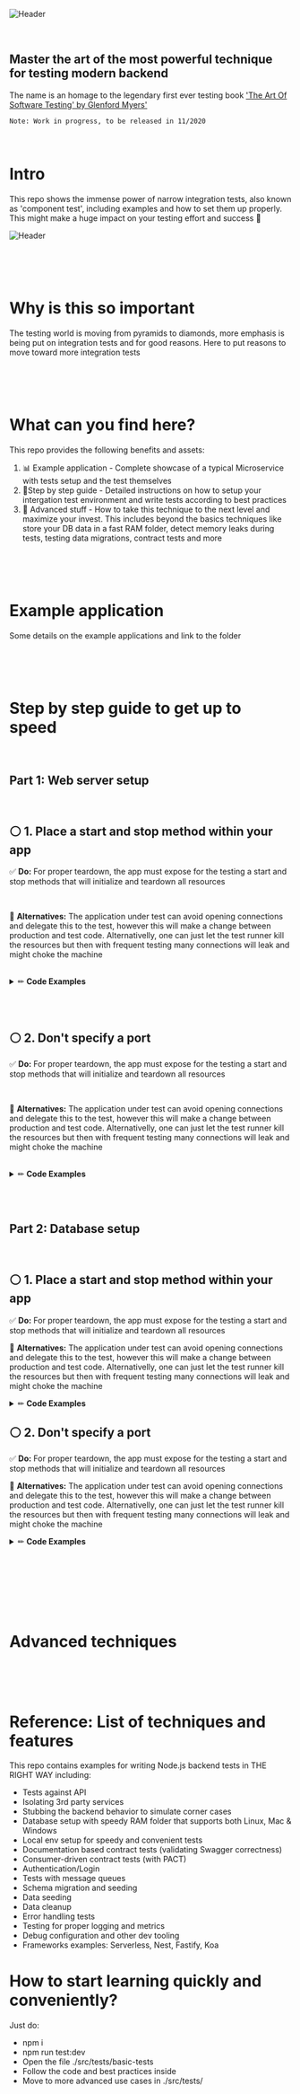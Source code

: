 ![Header](/images-for-readme/main-header.jpg "Component Tests")

<br/>

## Master the art of the most powerful technique for testing modern backend

The name is an homage to the legendary first ever testing book ['The Art Of Software Testing' by Glenford Myers'](https://www.amazon.com/Art-Software-Testing-Glenford-Myers/dp/1118031962#ace-g9766277718)

`Note: Work in progress, to be released in 11/2020`

<br/>

# Intro

This repo shows the immense power of narrow integration tests, also known as 'component test', including examples and how to set them up properly. This might make a huge impact on your testing effort and success 🚀

![Header](/images-for-readme/component-diagram.jpg "Component Tests")

<br/><br/><br/>

# Why is this so important

The testing world is moving from pyramids to diamonds, more emphasis is being put on integration tests and for good reasons. Here to put reasons to move toward more integration tests

<br/><br/><br/>

# What can you find here?

This repo provides the following benefits and assets:

1. 📊 Example application - Complete showcase of a typical Microservice with tests setup and the test themselves
2. 🦶Step by step guide - Detailed instructions on how to setup your intergation test environment and write tests according to best practices
2. 🚀 Advanced stuff - How to take this technique to the next level and maximize your invest. This includes beyond the basics techniques like store your DB data in a fast RAM folder, detect memory leaks during tests, testing data migrations, contract tests and more

<br/><br/><br/>

# Example application

Some details on the example applications and link to the folder


<br/><br/><br/>

# Step by step guide to get up to speed

<br/>

## Part 1: Web server setup

<br/>

## ⚪️ 1. Place a start and stop method within your app

:white_check_mark:  **Do:**
For proper teardown, the app must expose for the testing a start and stop methods that will initialize and teardown all resources

<br/>

👀  **Alternatives:**
The application under test can avoid opening connections and delegate this to the test, however this will make a change between production and test code. Alternativelly, one can just let the test runner kill the resources but then with frequent testing many connections will leak and might choke the machine

<br/>


<details><summary>✏ <b>Code Examples</b></summary>
  
  ```
  //my-app.js
  function start(){
  }
  

  function stop(){
  }
  
  ```

</details>

<br/><br/>

## ⚪️ 2. Don't specify a port

:white_check_mark:  **Do:**
For proper teardown, the app must expose for the testing a start and stop methods that will initialize and teardown all resources

<br/>

👀  **Alternatives:**
The application under test can avoid opening connections and delegate this to the test, however this will make a change between production and test code. Alternativelly, one can just let the test runner kill the resources but then with frequent testing many connections will leak and might choke the machine

<br/>


<details><summary>✏ <b>Code Examples</b></summary>
  
  ```
  //my-app.js
  function start(){
  }
  

  function stop(){
  }
  
  ```

</details>

<br/><br/>

## Part 2: Database setup

<br/>

## ⚪️ 1. Place a start and stop method within your app

:white_check_mark: **Do:**
For proper teardown, the app must expose for the testing a start and stop methods that will initialize and teardown all resources

👀 **Alternatives:**
The application under test can avoid opening connections and delegate this to the test, however this will make a change between production and test code. Alternativelly, one can just let the test runner kill the resources but then with frequent testing many connections will leak and might choke the machine


<details><summary>✏ <b>Code Examples</b></summary>
  
  ```
  //my-app.js
  function start(){
  }
  

  function stop(){
  }
  
  ```

</details>

## ⚪️ 2. Don't specify a port

:white_check_mark: **Do:**
For proper teardown, the app must expose for the testing a start and stop methods that will initialize and teardown all resources

👀 **Alternatives:**
The application under test can avoid opening connections and delegate this to the test, however this will make a change between production and test code. Alternativelly, one can just let the test runner kill the resources but then with frequent testing many connections will leak and might choke the machine


<details><summary>✏ <b>Code Examples</b></summary>
  
  ```
  //my-app.js
  function start(){
  }
  

  function stop(){
  }
  
  ```

</details>

<br/><br/>

<br/><br/><br/>

# Advanced techniques

<br/><br/><br/>

# Reference: List of techniques and features

This repo contains examples for writing Node.js backend tests in THE RIGHT WAY including:

- Tests against API
- Isolating 3rd party services
- Stubbing the backend behavior to simulate corner cases
- Database setup with speedy RAM folder that supports both Linux, Mac & Windows
- Local env setup for speedy and convenient tests
- Documentation based contract tests (validating Swagger correctness)
- Consumer-driven contract tests (with PACT)
- Authentication/Login
- Tests with message queues
- Schema migration and seeding
- Data seeding
- Data cleanup
- Error handling tests
- Testing for proper logging and metrics
- Debug configuration and other dev tooling
- Frameworks examples: Serverless, Nest, Fastify, Koa

# How to start learning quickly and conveniently?

Just do:

- npm i
- npm run test:dev
- Open the file ./src/tests/basic-tests
- Follow the code and best practices inside
- Move to more advanced use cases in ./src/tests/


